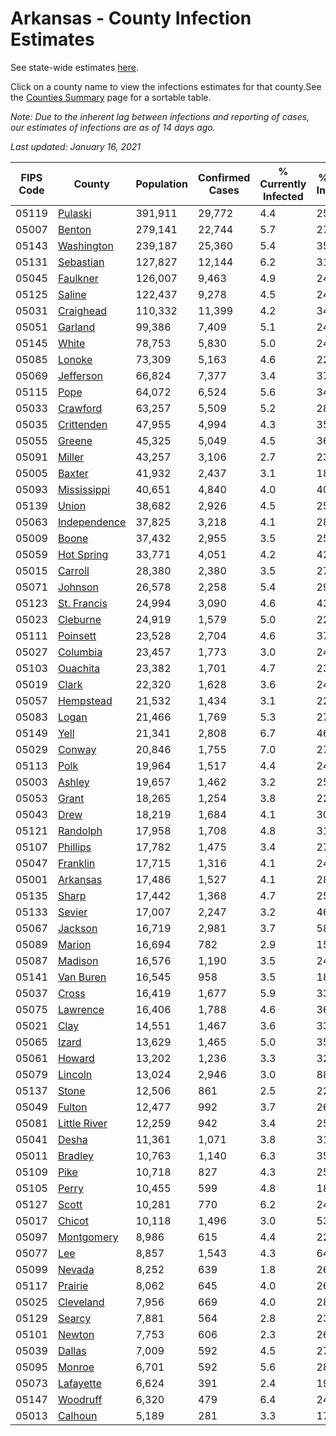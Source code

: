 # Arkansas - County Infection Estimates

See state-wide estimates [here](/infections/us-ar).

Click on a county name to view the infections estimates for that county.See the [Counties Summary](/infections/summary-counties) page for a sortable table.

*Note: Due to the inherent lag between infections and reporting of cases, our estimates of infections are as of 14 days ago.*

*Last updated: January 16, 2021*

|   FIPS Code |                       County |   Population |   Confirmed Cases |   % Currently Infected |   % Total Infected |
|-------------|------------------------------|--------------|-------------------|------------------------|--------------------|
|       05119 |           [Pulaski](pulaski) |      391,911 |            29,772 |                    4.4 |               25.6 |
|       05007 |             [Benton](benton) |      279,141 |            22,744 |                    5.7 |               27.2 |
|       05143 |     [Washington](washington) |      239,187 |            25,360 |                    5.4 |               35.9 |
|       05131 |       [Sebastian](sebastian) |      127,827 |            12,144 |                    6.2 |               31.0 |
|       05045 |         [Faulkner](faulkner) |      126,007 |             9,463 |                    4.9 |               24.8 |
|       05125 |             [Saline](saline) |      122,437 |             9,278 |                    4.5 |               24.8 |
|       05031 |       [Craighead](craighead) |      110,332 |            11,399 |                    4.2 |               34.1 |
|       05051 |           [Garland](garland) |       99,386 |             7,409 |                    5.1 |               24.4 |
|       05145 |               [White](white) |       78,753 |             5,830 |                    5.0 |               24.1 |
|       05085 |             [Lonoke](lonoke) |       73,309 |             5,163 |                    4.6 |               22.9 |
|       05069 |       [Jefferson](jefferson) |       66,824 |             7,377 |                    3.4 |               37.7 |
|       05115 |                 [Pope](pope) |       64,072 |             6,524 |                    5.6 |               34.1 |
|       05033 |         [Crawford](crawford) |       63,257 |             5,509 |                    5.2 |               28.2 |
|       05035 |     [Crittenden](crittenden) |       47,955 |             4,994 |                    4.3 |               35.8 |
|       05055 |             [Greene](greene) |       45,325 |             5,049 |                    4.5 |               36.5 |
|       05091 |             [Miller](miller) |       43,257 |             3,106 |                    2.7 |               23.8 |
|       05005 |             [Baxter](baxter) |       41,932 |             2,437 |                    3.1 |               18.8 |
|       05093 |   [Mississippi](mississippi) |       40,651 |             4,840 |                    4.0 |               40.2 |
|       05139 |               [Union](union) |       38,682 |             2,926 |                    4.5 |               25.2 |
|       05063 | [Independence](independence) |       37,825 |             3,218 |                    4.1 |               28.3 |
|       05009 |               [Boone](boone) |       37,432 |             2,955 |                    3.5 |               25.7 |
|       05059 |     [Hot Spring](hot-spring) |       33,771 |             4,051 |                    4.2 |               42.2 |
|       05015 |           [Carroll](carroll) |       28,380 |             2,380 |                    3.5 |               27.6 |
|       05071 |           [Johnson](johnson) |       26,578 |             2,258 |                    5.4 |               29.2 |
|       05123 |   [St. Francis](st.-francis) |       24,994 |             3,090 |                    4.6 |               43.9 |
|       05023 |         [Cleburne](cleburne) |       24,919 |             1,579 |                    5.0 |               22.3 |
|       05111 |         [Poinsett](poinsett) |       23,528 |             2,704 |                    4.6 |               37.9 |
|       05027 |         [Columbia](columbia) |       23,457 |             1,773 |                    3.0 |               24.8 |
|       05103 |         [Ouachita](ouachita) |       23,382 |             1,701 |                    4.7 |               23.5 |
|       05019 |               [Clark](clark) |       22,320 |             1,628 |                    3.6 |               24.1 |
|       05057 |       [Hempstead](hempstead) |       21,532 |             1,434 |                    3.1 |               22.0 |
|       05083 |               [Logan](logan) |       21,466 |             1,769 |                    5.3 |               27.1 |
|       05149 |                 [Yell](yell) |       21,341 |             2,808 |                    6.7 |               46.2 |
|       05029 |             [Conway](conway) |       20,846 |             1,755 |                    7.0 |               27.4 |
|       05113 |                 [Polk](polk) |       19,964 |             1,517 |                    4.4 |               24.8 |
|       05003 |             [Ashley](ashley) |       19,657 |             1,462 |                    3.2 |               25.1 |
|       05053 |               [Grant](grant) |       18,265 |             1,254 |                    3.8 |               22.8 |
|       05043 |                 [Drew](drew) |       18,219 |             1,684 |                    4.1 |               30.5 |
|       05121 |         [Randolph](randolph) |       17,958 |             1,708 |                    4.8 |               31.2 |
|       05107 |         [Phillips](phillips) |       17,782 |             1,475 |                    3.4 |               27.5 |
|       05047 |         [Franklin](franklin) |       17,715 |             1,316 |                    4.1 |               24.1 |
|       05001 |         [Arkansas](arkansas) |       17,486 |             1,527 |                    4.1 |               28.6 |
|       05135 |               [Sharp](sharp) |       17,442 |             1,368 |                    4.7 |               25.6 |
|       05133 |             [Sevier](sevier) |       17,007 |             2,247 |                    3.2 |               46.9 |
|       05067 |           [Jackson](jackson) |       16,719 |             2,981 |                    3.7 |               58.2 |
|       05089 |             [Marion](marion) |       16,694 |               782 |                    2.9 |               15.0 |
|       05087 |           [Madison](madison) |       16,576 |             1,190 |                    3.5 |               24.3 |
|       05141 |       [Van Buren](van-buren) |       16,545 |               958 |                    3.5 |               18.9 |
|       05037 |               [Cross](cross) |       16,419 |             1,677 |                    5.9 |               33.7 |
|       05075 |         [Lawrence](lawrence) |       16,406 |             1,788 |                    4.6 |               36.1 |
|       05021 |                 [Clay](clay) |       14,551 |             1,467 |                    3.6 |               33.1 |
|       05065 |               [Izard](izard) |       13,629 |             1,465 |                    5.0 |               35.0 |
|       05061 |             [Howard](howard) |       13,202 |             1,236 |                    3.3 |               32.0 |
|       05079 |           [Lincoln](lincoln) |       13,024 |             2,946 |                    3.0 |               88.5 |
|       05137 |               [Stone](stone) |       12,506 |               861 |                    2.5 |               22.7 |
|       05049 |             [Fulton](fulton) |       12,477 |               992 |                    3.7 |               26.1 |
|       05081 | [Little River](little-river) |       12,259 |               942 |                    3.4 |               25.5 |
|       05041 |               [Desha](desha) |       11,361 |             1,071 |                    3.8 |               31.9 |
|       05011 |           [Bradley](bradley) |       10,763 |             1,140 |                    6.3 |               35.7 |
|       05109 |                 [Pike](pike) |       10,718 |               827 |                    4.3 |               25.3 |
|       05105 |               [Perry](perry) |       10,455 |               599 |                    4.8 |               18.3 |
|       05127 |               [Scott](scott) |       10,281 |               770 |                    6.2 |               24.1 |
|       05017 |             [Chicot](chicot) |       10,118 |             1,496 |                    3.0 |               53.1 |
|       05097 |     [Montgomery](montgomery) |        8,986 |               615 |                    4.4 |               22.2 |
|       05077 |                   [Lee](lee) |        8,857 |             1,543 |                    4.3 |               64.1 |
|       05099 |             [Nevada](nevada) |        8,252 |               639 |                    1.8 |               26.4 |
|       05117 |           [Prairie](prairie) |        8,062 |               645 |                    4.0 |               26.1 |
|       05025 |       [Cleveland](cleveland) |        7,956 |               669 |                    4.0 |               28.0 |
|       05129 |             [Searcy](searcy) |        7,881 |               564 |                    2.8 |               23.7 |
|       05101 |             [Newton](newton) |        7,753 |               606 |                    2.3 |               26.3 |
|       05039 |             [Dallas](dallas) |        7,009 |               592 |                    4.5 |               27.2 |
|       05095 |             [Monroe](monroe) |        6,701 |               592 |                    5.6 |               28.7 |
|       05073 |       [Lafayette](lafayette) |        6,624 |               391 |                    2.4 |               19.3 |
|       05147 |         [Woodruff](woodruff) |        6,320 |               479 |                    6.4 |               24.1 |
|       05013 |           [Calhoun](calhoun) |        5,189 |               281 |                    3.3 |               17.6 |